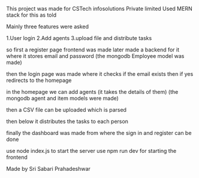 This project was made for CSTech infosolutions Private limited 
Used MERN stack for this as told
 

 Mainly three features were asked

 1.User login
 2.Add agents
 3.upload file and distribute tasks

 so first a register page frontend was made
 later made a backend for it where it stores email and password (the mongodb Employee model was made)

 then the login page was made where it checks if the email exists then if yes redirects to the homepage

 in the homepage we can add agents (it takes the details of them) (the mongodb agent and item models were made)

 then a CSV file can be uploaded which is parsed 

 then below it distributes the tasks to each person

 finally the dashboard was made from where the sign in and register can be done

use node index.js to start the server
use npm run dev for starting the frontend

Made by Sri Sabari Prahadeshwar
